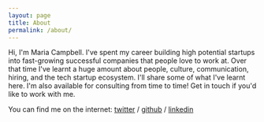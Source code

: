 ```yaml
---
layout: page
title: About
permalink: /about/
---
```


Hi, I'm Maria Campbell. I've spent my career building high potential startups into fast-growing successful companies that people love to work at. Over that time I've learnt a huge amount about people, culture, communication, hiring, and the tech startup ecosystem. I'll share some of what I've learnt here. I'm also available for consulting from time to time! Get in touch if you'd like to work with me.

You can find me on the internet:
[twitter](https://twitter.com/moynibell) /
[github](https://github.com/moyni) /
[linkedin](https://linkedin.com/in/mm-campbell/)

